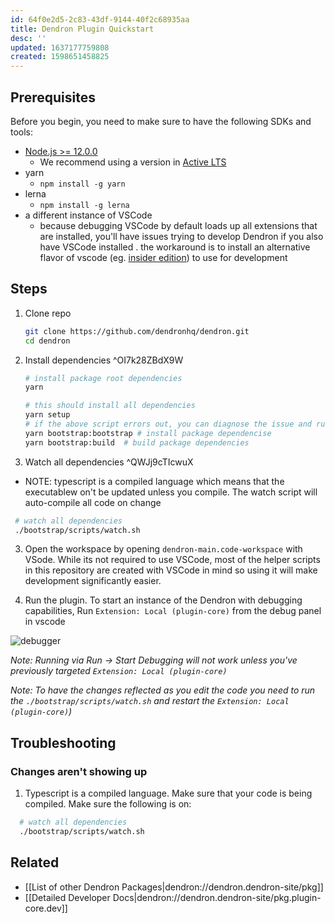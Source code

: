 ```yaml
---
id: 64f0e2d5-2c83-43df-9144-40f2c68935aa
title: Dendron Plugin Quickstart
desc: ''
updated: 1637177759808
created: 1598651458825
---
```


## Prerequisites

Before you begin, you need to make sure to have the following SDKs and tools:

- [Node.js >= 12.0.0](https://nodejs.org/download/release/latest-v10.x/)
  - We recommend using a version in [Active LTS](https://nodejs.org/en/about/releases/)
- yarn
  - `npm install -g yarn`
- lerna
  - `npm install -g lerna`
- a different instance of VSCode
  - because debugging VSCode by default loads up all extensions that are installed, you'll have issues trying to develop Dendron if you also have VSCode installed . the workaround is to install an alternative flavor of vscode (eg. [insider edition](https://code.visualstudio.com/insiders/)) to use for development 

## Steps

1. Clone repo
   ```bash
   git clone https://github.com/dendronhq/dendron.git
   cd dendron
   ```
2. Install dependencies ^OI7k28ZBdX9W
   ```bash
   # install package root dependencies
   yarn 

   # this should install all dependencies
   yarn setup
   # if the above script errors out, you can diagnose the issue and run the following scripts sequentially dependeing on where the error occured
   yarn bootstrap:bootstrap # install package dependencise
   yarn bootstrap:build  # build package dependencies
   ```
3. Watch all dependencies ^QWJj9cTIcwuX
  - NOTE: typescript is a compiled language which means that the executablew on't be updated unless you compile. The watch script will auto-compile all code on change
  ```sh
   # watch all dependencies
   ./bootstrap/scripts/watch.sh

  ```
3. Open the workspace by opening `dendron-main.code-workspace` with VSode. While its not required to use VSCode, most of the helper scripts in this repository are created with VSCode in mind so using it will make development significantly easier.

4. Run the plugin.  To start an instance of the Dendron with debugging capabilities, Run `Extension: Local (plugin-core)` from the debug panel in vscode

![debugger](/assets/images/start_debugger.gif)

_Note: Running via Run -> Start Debugging will not work unless you've previously targeted `Extension: Local (plugin-core)`_

_Note: To have the changes reflected as you edit the code you need to run the `./bootstrap/scripts/watch.sh` and restart the `Extension: Local (plugin-core)`)_

## Troubleshooting

### Changes aren't showing up
1. Typescript is a compiled language. Make sure that your code is being compiled. Make sure the following is on:
```sh
  # watch all dependencies
  ./bootstrap/scripts/watch.sh

```

## Related
- [[List of other Dendron Packages|dendron://dendron.dendron-site/pkg]]
- [[Detailed Developer Docs|dendron://dendron.dendron-site/pkg.plugin-core.dev]]
